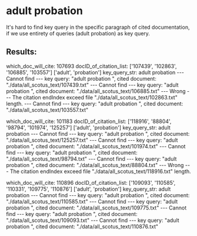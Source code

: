 # adult probation
It's hard to find key query in the specific paragraph of cited documentation, if we use entirety of queries (adult probation) as key query.

## Results:
which_doc_will_cite:  107693
docID_of_citation_list:  ['107439', '102863', '106885', '103557']
['adult', 'probation']
key_query_str:  adult probation 
--- Cannot find --- key query: "adult probation ", cited document: "./data/all_scotus_text/107439.txt"
--- Cannot find --- key query: "adult probation ", cited document: "./data/all_scotus_text/106885.txt"
--- Wrong --- The citation endIndex exceed file "./data/all_scotus_text/102863.txt" length.
--- Cannot find --- key query: "adult probation ", cited document: "./data/all_scotus_text/103557.txt"

which_doc_will_cite:  101183
docID_of_citation_list:  ['118916', '88804', '98794', '101974', '125257']
['adult', 'probation']
key_query_str:  adult probation 
--- Cannot find --- key query: "adult probation ", cited document: "./data/all_scotus_text/125257.txt"
--- Cannot find --- key query: "adult probation ", cited document: "./data/all_scotus_text/101974.txt"
--- Cannot find --- key query: "adult probation ", cited document: "./data/all_scotus_text/98794.txt"
--- Cannot find --- key query: "adult probation ", cited document: "./data/all_scotus_text/88804.txt"
--- Wrong --- The citation endIndex exceed file "./data/all_scotus_text/118916.txt" length.

which_doc_will_cite:  110896
docID_of_citation_list:  ['109093', '110585', '110331', '109775', '110876']
['adult', 'probation']
key_query_str:  adult probation 
--- Cannot find --- key query: "adult probation ", cited document: "./data/all_scotus_text/110585.txt"
--- Cannot find --- key query: "adult probation ", cited document: "./data/all_scotus_text/109775.txt"
--- Cannot find --- key query: "adult probation ", cited document: "./data/all_scotus_text/109093.txt"
--- Cannot find --- key query: "adult probation ", cited document: "./data/all_scotus_text/110876.txt"
